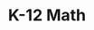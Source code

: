 ---
title: K-12 Math

components:
- component_name: hero
  supertitle: K-12 Math
  title: Making math approachable
  description: Skills, application, and conceptual questions combine to build authentic and lasting understanding of math concepts for all types of learners.
  img_src: "assets/img/hero-test.svg"
---